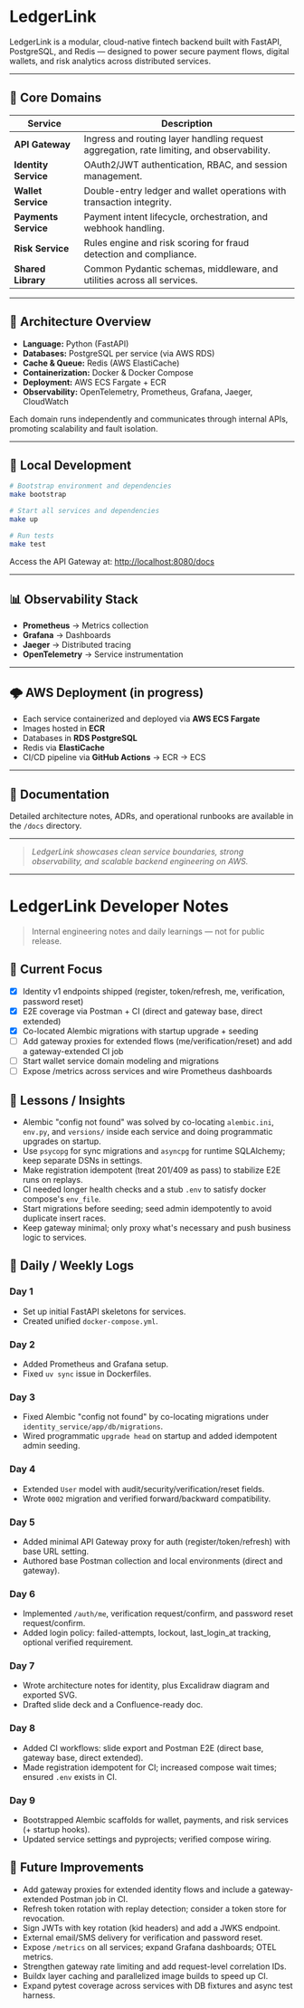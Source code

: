 # LedgerLink

LedgerLink is a modular, cloud-native fintech backend built with FastAPI, PostgreSQL, and Redis — designed to power secure payment flows, digital wallets, and risk analytics across distributed services.

---

## 🧩 Core Domains
| Service | Description |
|----------|--------------|
| **API Gateway** | Ingress and routing layer handling request aggregation, rate limiting, and observability. |
| **Identity Service** | OAuth2/JWT authentication, RBAC, and session management. |
| **Wallet Service** | Double-entry ledger and wallet operations with transaction integrity. |
| **Payments Service** | Payment intent lifecycle, orchestration, and webhook handling. |
| **Risk Service** | Rules engine and risk scoring for fraud detection and compliance. |
| **Shared Library** | Common Pydantic schemas, middleware, and utilities across all services. |

---

## 🧱 Architecture Overview
- **Language:** Python (FastAPI)
- **Databases:** PostgreSQL per service (via AWS RDS)
- **Cache & Queue:** Redis (AWS ElastiCache)
- **Containerization:** Docker & Docker Compose
- **Deployment:** AWS ECS Fargate + ECR
- **Observability:** OpenTelemetry, Prometheus, Grafana, Jaeger, CloudWatch

Each domain runs independently and communicates through internal APIs, promoting scalability and fault isolation.

---

## 🚀 Local Development

```bash
# Bootstrap environment and dependencies
make bootstrap

# Start all services and dependencies
make up

# Run tests
make test
```

Access the API Gateway at: [http://localhost:8080/docs](http://localhost:8080/docs)

---

## 📊 Observability Stack
- **Prometheus** → Metrics collection  
- **Grafana** → Dashboards  
- **Jaeger** → Distributed tracing  
- **OpenTelemetry** → Service instrumentation  

---

## 🌩️ AWS Deployment (in progress)
- Each service containerized and deployed via **AWS ECS Fargate**
- Images hosted in **ECR**
- Databases in **RDS PostgreSQL**
- Redis via **ElastiCache**
- CI/CD pipeline via **GitHub Actions** → ECR → ECS

---

## 📘 Documentation
Detailed architecture notes, ADRs, and operational runbooks are available in the `/docs` directory.

---

> _LedgerLink showcases clean service boundaries, strong observability, and scalable backend engineering on AWS._

---

# LedgerLink Developer Notes

> Internal engineering notes and daily learnings — not for public release.

## 🧩 Current Focus
- [x] Identity v1 endpoints shipped (register, token/refresh, me, verification, password reset)
- [x] E2E coverage via Postman + CI (direct and gateway base, direct extended)
- [x] Co-located Alembic migrations with startup upgrade + seeding
- [ ] Add gateway proxies for extended flows (me/verification/reset) and add a gateway-extended CI job
- [ ] Start wallet service domain modeling and migrations
- [ ] Expose /metrics across services and wire Prometheus dashboards

## 🧠 Lessons / Insights
- Alembic "config not found" was solved by co-locating `alembic.ini`, `env.py`, and `versions/` inside each service and doing programmatic upgrades on startup.
- Use `psycopg` for sync migrations and `asyncpg` for runtime SQLAlchemy; keep separate DSNs in settings.
- Make registration idempotent (treat 201/409 as pass) to stabilize E2E runs on replays.
- CI needed longer health checks and a stub `.env` to satisfy docker compose's `env_file`.
- Start migrations before seeding; seed admin idempotently to avoid duplicate insert races.
- Keep gateway minimal; only proxy what's necessary and push business logic to services.

## 📅 Daily / Weekly Logs
### Day 1
- Set up initial FastAPI skeletons for services.
- Created unified `docker-compose.yml`.

### Day 2
- Added Prometheus and Grafana setup.
- Fixed `uv sync` issue in Dockerfiles.

### Day 3
- Fixed Alembic "config not found" by co-locating migrations under `identity_service/app/db/migrations`.
- Wired programmatic `upgrade head` on startup and added idempotent admin seeding.

### Day 4
- Extended `User` model with audit/security/verification/reset fields.
- Wrote `0002` migration and verified forward/backward compatibility.

### Day 5
- Added minimal API Gateway proxy for auth (register/token/refresh) with base URL setting.
- Authored base Postman collection and local environments (direct and gateway).

### Day 6
- Implemented `/auth/me`, verification request/confirm, and password reset request/confirm.
- Added login policy: failed-attempts, lockout, last_login_at tracking, optional verified requirement.

### Day 7
- Wrote architecture notes for identity, plus Excalidraw diagram and exported SVG.
- Drafted slide deck and a Confluence-ready doc.

### Day 8
- Added CI workflows: slide export and Postman E2E (direct base, gateway base, direct extended).
- Made registration idempotent for CI; increased compose wait times; ensured `.env` exists in CI.

### Day 9
- Bootstrapped Alembic scaffolds for wallet, payments, and risk services (+ startup hooks).
- Updated service settings and pyprojects; verified compose wiring.

## 🧰 Future Improvements
- Add gateway proxies for extended identity flows and include a gateway-extended Postman job in CI.
- Refresh token rotation with replay detection; consider a token store for revocation.
- Sign JWTs with key rotation (kid headers) and add a JWKS endpoint.
- External email/SMS delivery for verification and password reset.
- Expose `/metrics` on all services; expand Grafana dashboards; OTEL metrics.
- Strengthen gateway rate limiting and add request-level correlation IDs.
- Buildx layer caching and parallelized image builds to speed up CI.
- Expand pytest coverage across services with DB fixtures and async test harness.